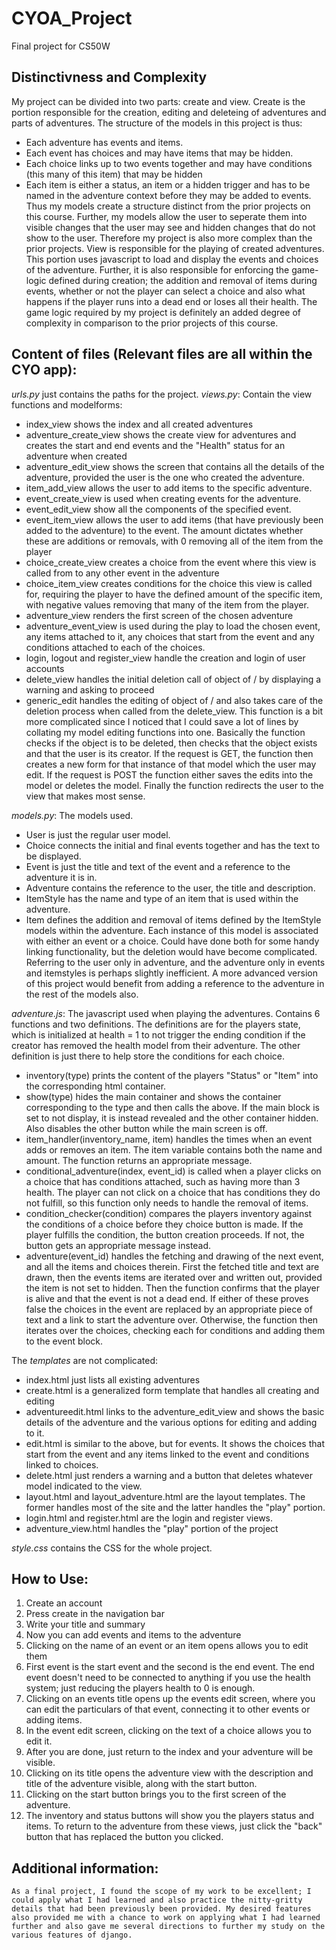# CYOA_Project
Final project for CS50W
## Distinctivness and Complexity
My project can be divided into two parts: create and view.
Create is the portion responsible for the creation, editing and deleteing of adventures and parts of adventures.
The structure of the models in this project is thus:
- Each adventure has events and items.
- Each event has choices and may have items that may be hidden.
- Each choice links up to two events together and may have conditions (this many of this item) that may be hidden
- Each item is either a status, an item or a hidden trigger and has to be named in the adventure context before they may be added to events.
Thus my models create a structure distinct from the prior projects on this course. Further, my models allow the user to seperate them into visible changes that the user may see and hidden changes that do not show to the user.
Therefore my project is also more complex than the prior projects.
View is responsible for the playing of created adventures. This portion uses javascript to load and display the events and choices of the adventure.
Further, it is also responsible for enforcing the game-logic defined during creation; the addition and removal of items during events, whether or not the player can select a choice and also what happens if the player runs into a dead end or loses all their health. The game logic required by my project is definitely an added degree of complexity in comparison to the prior projects of this course.

## Content of files (Relevant files are all within the CYO app):
*urls.py* just contains the paths for the project.
*views.py*: Contain the view functions and modelforms:
- index_view shows the index and all created adventures
- adventure_create_view shows the create view for adventures and creates the start and end events and the "Health" status for an adventure when created
- adventure_edit_view shows the screen that contains all the details of the adventure, provided the user is the one who created the adventure.
- item_add_view allows the user to add items to the specific adventure.
- event_create_view is used when creating events for the adventure.
- event_edit_view show all the components of the specified event.
- event_item_view allows the user to add items (that have previously been added to the adventure) to the event. The amount dictates whether these are additions or removals, with 0 removing all of the item from the player
- choice_create_view creates a choice from the event where this view is called from to any other event in the adventure
- choice_item_view creates conditions for the choice this view is called for, requiring the player to have the defined amount of the specific item, with negative values removing that many of the item from the player.
- adventure_view renders the first screen of the chosen adventure
- adventure_event_view is used during the play to load the chosen event, any items attached to it, any choices that start from the event and any conditions attached to each of the choices.
- login, logout and register_view handle the creation and login of user accounts
- delete_view handles the initial deletion call of object of <type>/<index> by displaying a warning and asking to proceed
- generic_edit handles the editing of object of <type>/<index> and also takes care of the deletion process when called from the delete_view. This function is a bit more complicated since I noticed that I could save a lot of lines by collating my model editing functions into one. Basically the function checks if the object is to be deleted, then checks that the object exists and that the user is its creator. If the request is GET, the function then creates a new form for that instance of that model which the user may edit. If the request is POST the function either saves the edits into the model or deletes the model. Finally the function redirects the user to the view that makes most sense.
	
*models.py*: The models used.
- User is just the regular user model.
- Choice connects the initial and final events together and has the text to be displayed.
- Event is just the title and text of the event and a reference to the adventure it is in.
- Adventure contains the reference to the user, the title and description.
- ItemStyle has the name and type of an item that is used within the adventure.
- Item defines the addition and removal of items defined by the ItemStyle models within the adventure. Each instance of this model is associated with either an event or a choice. Could have done both for some handy linking functionality, but the deletion would have become complicated.
Referring to the user only in adventure, and the adventure only in events and itemstyles is perhaps slightly inefficient. A more advanced version of this project would benefit from adding a reference to the adventure in the rest of the models also.

*adventure.js*: The javascript used when playing the adventures. Contains 6 functions and two definitions. The definitions are for the players state, which is initialized at health = 1 to not trigger the ending condition if the creator has removed the health model from their adventure. The other definition is just there to help store the conditions for each choice.
- inventory(type) prints the content of the players "Status" or "Item" into the corresponding html container.
- show(type) hides the main container and shows the container corresponding to the type and then calls the above. If the main block is set to not display, it is instead revealed and the other container hidden. Also disables the other button while the main screen is off.
- item_handler(inventory_name, item) handles the times when an event adds or removes an item. The item variable contains both the name and amount. The function returns an appropriate message.
- conditional_adventure(index, event_id) is called when a player clicks on a choice that has conditions attached, such as having more than 3 health. The player can not click on a choice that has conditions they do not fulfill, so this function only needs to handle the removal of items.
- condition_checker(condition) compares the players inventory against the conditions of a choice before they choice button is made. If the player fulfills the condition, the button creation proceeds. If not, the button gets an appropriate message instead.
- adventure(event_id) handles the fetching and drawing of the next event, and all the items and choices therein. First the fetched title and text are drawn, then the events items are iterated over and written out, provided the item is not set to hidden. Then the function confirms that the player is alive and that the event is not a dead end. If either of these proves false the choices in the event are replaced by an appropriate piece of text and a link to start the adventure over. Otherwise, the function then iterates over the choices, checking each for conditions and adding them to the event block.
	
The *templates* are not complicated:
- index.html just lists all existing adventures
- create.html is a generalized form template that handles all creating and editing
- adventureedit.html links to the adventure_edit_view and shows the basic details of the adventure and the various options for editing and adding to it.
- edit.html is similar to the above, but for events. It shows the choices that start from the event and any items linked to the event and conditions linked to choices.
- delete.html just renders a warning and a button that deletes whatever model indicated to the view.
- layout.html and layout_adventure.html are the layout templates. The former handles most of the site and the latter handles the "play" portion.
- login.html and register.html are the login and register views.
- adventure_view.html handles the "play" portion of the project
	
*style.css* contains the CSS for the whole project.

## How to Use:
1. Create an account
2. Press create in the navigation bar
3. Write your title and summary
4. Now you can add events and items to the adventure
5. Clicking on the name of an event or an item opens allows you to edit them
6. First event is the start event and the second is the end event. The end event doesn't need to be connected to anything if you use the health system; just reducing the players health to 0 is enough.
7. Clicking on an events title opens up the events edit screen, where you can edit the particulars of that event, connecting it to other events or adding items.
8. In the event edit screen, clicking on the text of a choice allows you to edit it.
9. After you are done, just return to the index and your adventure will be visible.
10. Clicking on its title opens the adventure view with the description and title of the adventure visible, along with the start button.
11. Clicking on the start button brings you to the first screen of the adventure.
12. The inventory and status buttons will show you the players status and items. To return to the adventure from these views, just click the "back" button that has replaced the button you clicked.
	
## Additional information:
	As a final project, I found the scope of my work to be excellent; I could apply what I had learned and also practice the nitty-gritty details that had been previously been provided. My desired features also provided me with a chance to work on applying what I had learned further and also gave me several directions to further my study on the various features of django.